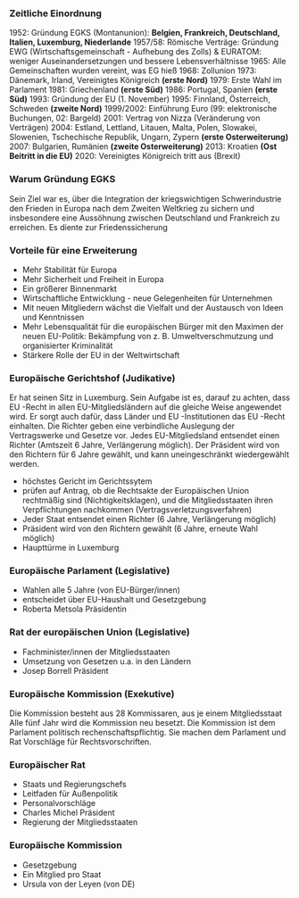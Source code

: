 ### Zeitliche Einordnung

1952: Gründung EGKS (Montanunion): **Belgien, Frankreich, Deutschland, Italien, Luxemburg, Niederlande**
1957/58: Römische Verträge: Gründung EWG (Wirtschaftsgemeinschaft - Aufhebung des Zolls) & EURATOM: weniger Auseinandersetzungen und bessere Lebensverhältnisse
1965: Alle Gemeinschaften wurden vereint, was EG hieß
1968: Zollunion
1973: Dänemark, Irland, Vereinigtes Königreich **(erste Nord)**
1979: Erste Wahl im Parlament
1981: Griechenland **(erste Süd)**
1986: Portugal, Spanien **(erste Süd)**
1993: Gründung der EU (1. November)
1995: Finnland, Österreich, Schweden **(zweite Nord)**
1999/2002: Einführung Euro (99: elektronische Buchungen, 02: Bargeld)
2001: Vertrag von Nizza (Veränderung von Verträgen)
2004: Estland, Lettland, Litauen, Malta, Polen, Slowakei, Slowenien, Tschechische Republik, Ungarn, Zypern **(erste Osterweiterung)**
2007: Bulgarien, Rumänien **(zweite Osterweiterung)**
2013: Kroatien **(Ost Beitritt in die EU)**
2020: Vereinigtes Königreich tritt aus (Brexit)

### Warum Gründung EGKS

Sein Ziel war es, über die Integration der kriegswichtigen Schwerindustrie den Frieden in Europa nach dem Zweiten Weltkrieg zu sichern und insbesondere eine Aussöhnung zwischen Deutschland und Frankreich zu erreichen. Es diente zur Friedenssicherung

### Vorteile für eine Erweiterung

- Mehr Stabilität für Europa
- Mehr Sicherheit und Freiheit in Europa
- Ein größerer Binnenmarkt
- Wirtschaftliche Entwicklung - neue Gelegenheiten für Unternehmen
- Mit neuen Mitgliedern wächst die Vielfalt und der Austausch von Ideen und Kenntnissen
- Mehr Lebensqualität für die europäischen Bürger mit den Maximen der neuen EU-Politik: Bekämpfung von z. B. Umweltverschmutzung und organisierter Kriminalität
- Stärkere Rolle der EU in der Weltwirtschaft

### Europäische Gerichtshof (Judikative)

Er hat seinen Sitz in Luxemburg. Sein Aufgabe ist es, darauf zu achten, dass EU -Recht in allen EU-Mitgliedsländern auf die gleiche Weise angewendet wird. Er sorgt auch dafür, dass Länder und EU -Institutionen das EU -Recht einhalten. Die Richter geben eine verbindliche Auslegung der Vertragswerke und Gesetze vor. Jedes EU-Mitgliedsland entsendet einen Richter (Amtszeit 6 Jahre, Verlängerung möglich). Der Präsident wird von den Richtern für 6 Jahre gewählt, und kann uneingeschränkt wiedergewählt werden.

- höchstes Gericht im Gerichtssytem
- prüfen auf Antrag, ob die Rechtsakte der Europäischen Union rechtmäßig sind (Nichtigkeitsklagen), und die Mitgliedsstaaten ihren Verpflichtungen nachkommen (Vertragsverletzungsverfahren)
- Jeder Staat entsendet einen Richter (6 Jahre, Verlängerung möglich)
- Präsident wird von den Richtern gewählt (6 Jahre, erneute Wahl möglich)
- Haupttürme in Luxemburg

### Europäische Parlament (Legislative)

- Wahlen alle 5 Jahre (von EU-Bürger/innen)
- entscheidet über EU-Haushalt und Gesetzgebung
- Roberta Metsola Präsidentin

### Rat der europäischen Union (Legislative)

- Fachminister/innen der Mitgliedsstaaten
- Umsetzung von Gesetzen u.a. in den Ländern
- Josep Borrell Präsident

### Europäische Kommission (Exekutive)

Die Kommission besteht aus 28 Kommissaren, aus je einem Mitgliedsstaat Alle fünf Jahr wird die Kommission neu besetzt. Die Kommission ist dem Parlament politisch rechenschaftspflichtig. Sie machen dem Parlament und Rat Vorschläge für Rechtsvorschriften.

### Europäischer Rat

- Staats und Regierungschefs
- Leitfaden für Außenpolitik
- Personalvorschläge
- Charles Michel Präsident
- Regierung der Mitgliedsstaaten

### Europäische Kommission

- Gesetzgebung
- Ein Mitglied pro Staat
- Ursula von der Leyen (von DE)